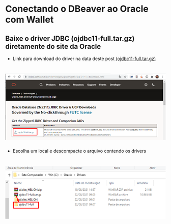 # Conectando o DBeaver ao Oracle com Wallet




## Baixe o driver JDBC (ojdbc11-full.tar.gz) diretamente do site da Oracle

- Link para download do driver na data deste post [(ojdbc11-full.tar.gz)](https://www.oracle.com/database/technologies/appdev/jdbc-ucp-21-1-c-downloads.html)
<h1 align="center">
  <img src="images/DriverDownload.png" />
</h1>

- Escolha um local e descompacte o arquivo contendo os drivers
<h1 align="center">
  <img src="images/DriverUnzip.png" />
</h1>